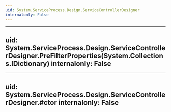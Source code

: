 ```yaml
---
uid: System.ServiceProcess.Design.ServiceControllerDesigner
internalonly: False
---
```


---
uid: System.ServiceProcess.Design.ServiceControllerDesigner.PreFilterProperties(System.Collections.IDictionary)
internalonly: False
---

---
uid: System.ServiceProcess.Design.ServiceControllerDesigner.#ctor
internalonly: False
---
